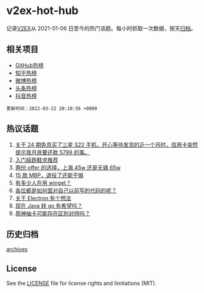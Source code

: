# v2ex-hot-hub

 记录[V2EX](https://www.v2ex.com/)从 2021-01-06 日至今的热门话题。每小时抓取一次数据，按天[归档](archives)。
 
 ## 相关项目

- [GitHub热榜](https://github.com/snaildev/github-hot-hub)
- [知乎热榜](https://github.com/snaildev/zhihu-hot-hub)
- [微博热榜](https://github.com/snaildev/weibo-hot-hub)
- [头条热榜](https://github.com/snaildev/toutiao-hot-hub)
- [抖音热榜](https://github.com/snaildev/douyin-hot-hub)


 `更新时间：2022-03-22 20:10:56 +0800`

## 热议话题

1. [关于 24 期免息买了三星 S22 手机，开心等待发货的近一个月时，信用卡突然提示我月底要还款 5799 的事。](https://www.v2ex.com/t/842080)
1. [入门级跑鞋求推荐](https://www.v2ex.com/t/842023)
1. [两份 offer 的选择，上海 45w 还是无锡 65w](https://www.v2ex.com/t/841953)
1. [15 款 MBP，退役了还能干嘛](https://www.v2ex.com/t/842040)
1. [有多少人在用 winget？](https://www.v2ex.com/t/842018)
1. [各位都是如何面对自己以前写的代码的呢？](https://www.v2ex.com/t/841967)
1. [关于 Electron 有个想法](https://www.v2ex.com/t/842001)
1. [现在 Java 转 go 有希望吗？](https://www.v2ex.com/t/842037)
1. [原神抽卡可能存在区别对待吗？](https://www.v2ex.com/t/842083)

## 历史归档

[archives](archives)

## License

See the [LICENSE](LICENSE) file for license rights and limitations (MIT).
